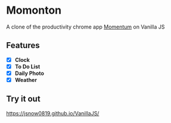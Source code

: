 # Momonton
A clone of the productivity chrome app [Momentum][Momentumlink] on Vanilla JS

[Momentumlink]: https://momentumdash.com/ "Go Momentum"


## Features
- [X] **Clock**   
- [X] **To Do List**   
- [X] **Daily Photo**   
- [X] **Weather**   

## Try it out
https://jsnow0819.github.io/VanillaJS/
